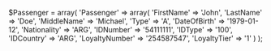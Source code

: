 $Passenger = array(
    'Passenger' => array(
        'FirstName' => 'John',
        'LastName' => 'Doe',
        'MiddleName' => 'Michael',
        'Type' => 'A',
        'DateOfBirth' => '1979-01-12',
        'Nationality' => 'ARG',
        'IDNumber' => '54111111',
        'IDType' => '100',
        'IDCountry' => 'ARG',
        'LoyaltyNumber' => '254587547',
        'LoyaltyTier' => '1'
    )
);